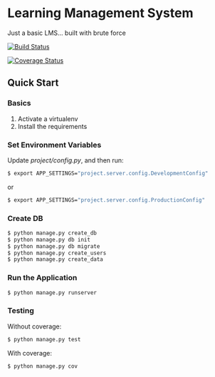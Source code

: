 # Learning Management System

Just a basic LMS... built with brute force

[![Build Status](https://travis-ci.org/realpython/lms.svg?branch=master)](https://travis-ci.org/realpython/lms)

[![Coverage Status](https://coveralls.io/repos/realpython/lms/badge.svg?branch=master&service=github)](https://coveralls.io/github/realpython/lms?branch=master)

## Quick Start

### Basics

1. Activate a virtualenv
1. Install the requirements

### Set Environment Variables

Update *project/config.py*, and then run:

```sh
$ export APP_SETTINGS="project.server.config.DevelopmentConfig"
```

or

```sh
$ export APP_SETTINGS="project.server.config.ProductionConfig"
```

### Create DB

```sh
$ python manage.py create_db
$ python manage.py db init
$ python manage.py db migrate
$ python manage.py create_users
$ python manage.py create_data
```

### Run the Application

```sh
$ python manage.py runserver
```

### Testing

Without coverage:

```sh
$ python manage.py test
```

With coverage:

```sh
$ python manage.py cov
```
